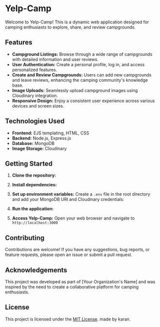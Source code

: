 # Yelp-Camp

Welcome to Yelp-Camp! This is a dynamic web application designed for camping enthusiasts to explore, share, and review campgrounds.

## Features

- **Campground Listings:** Browse through a wide range of campgrounds with detailed information and user reviews.
- **User Authentication:** Create a personal profile, log in, and access personalized features.
- **Create and Review Campgrounds:** Users can add new campgrounds and leave reviews, enhancing the camping community's knowledge base.
- **Image Uploads:** Seamlessly upload campground images using Cloudinary integration.
- **Responsive Design:** Enjoy a consistent user experience across various devices and screen sizes.

## Technologies Used

- **Frontend:** EJS templating, HTML, CSS
- **Backend:** Node.js, Express.js
- **Database:** MongoDB
- **Image Storage:** Cloudinary

## Getting Started

1. **Clone the repository:**

2. **Install dependencies:**

3. **Set up environment variables:**
Create a `.env` file in the root directory and add your MongoDB URI and Cloudinary credentials:

4. **Run the application:**

5. **Access Yelp-Camp:**
Open your web browser and navigate to `http://localhost:3000`

## Contributing

Contributions are welcome! If you have any suggestions, bug reports, or feature requests, please open an issue or submit a pull request.

## Acknowledgements

This project was developed as part of [Your Organization's Name] and was inspired by the need to create a collaborative platform for camping enthusiasts.

## License

This project is licensed under the [MIT License](https://opensource.org/licenses/MIT).
made by karan.
